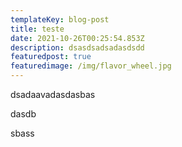 ```yaml
---
templateKey: blog-post
title: teste
date: 2021-10-26T00:25:54.853Z
description: dsasdsadsadasdsdd
featuredpost: true
featuredimage: /img/flavor_wheel.jpg
---
```

dsadaavadasdasbas

dasdb

sbass